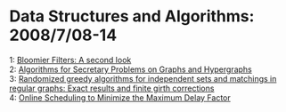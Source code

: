# Data Structures and Algorithms: 2008/7/08-14  
1: [Bloomier Filters: A second look](https://doi.org/10.48550/arXiv.0807.0928)  
2: [Algorithms for Secretary Problems on Graphs and Hypergraphs](https://doi.org/10.48550/arXiv.0807.1139)  
3: [Randomized greedy algorithms for independent sets and matchings in  regular graphs: Exact results and finite girth corrections](https://doi.org/10.48550/arXiv.0807.1277)  
4: [Online Scheduling to Minimize the Maximum Delay Factor](https://doi.org/10.48550/arXiv.0807.1891)  